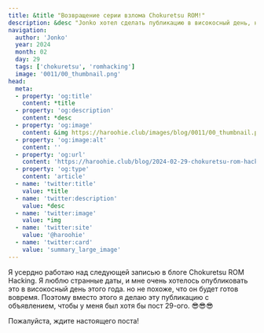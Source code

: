 ```yaml
---
title: &title "Возвращение серии взлома Chokuretsu ROM!"
description: &desc "Jonko хотел сделать публикацию в високосный день, но не успел вовремя закончить запись в блоге"
navigation:
  author: 'Jonko'
  year: 2024
  month: 02
  day: 29
  tags: ['chokuretsu', 'romhacking']
  image: '0011/00_thumbnail.png'
head:
  meta:
  - property: 'og:title'
    content: *title
  - property: 'og:description'
    content: *desc
  - property: 'og:image'
    content: &img https://haroohie.club/images/blog/0011/00_thumbnail.png
  - property: 'og:image:alt'
    content: ''
  - property: 'og:url'
    content: 'https://haroohie.club/blog/2024-02-29-chokuretsu-rom-hacking-returns'
  - property: 'og:type'
    content: 'article'
  - name: 'twitter:title'
    value: *title
  - name: 'twitter:description'
    value: *desc
  - name: 'twitter:image'
    value: *img
  - name: 'twitter:site'
    value: '@haroohie'
  - name: 'twitter:card'
    value: 'summary_large_image'
---
```


Я усердно работаю над следующей записью в блоге Chokuretsu ROM Hacking. Я люблю странные даты, и мне очень хотелось опубликовать это в високосный день этого года.
но не похоже, что он будет готов вовремя. Поэтому вместо этого я делаю эту публикацию с объявлением, чтобы у меня был хотя бы пост
29-ого. 😎😎😎

Пожалуйста, ждите настоящего поста!